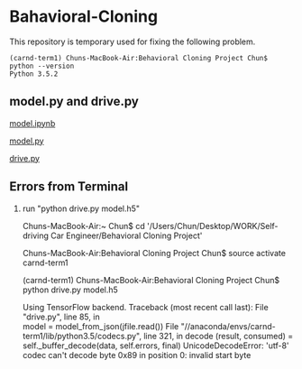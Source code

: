# Bahavioral-Cloning

This repository is temporary used for fixing the following problem.

    (carnd-term1) Chuns-MacBook-Air:Behavioral Cloning Project Chun$ python --version
    Python 3.5.2

## model.py and drive.py
[model.ipynb](https://github.com/fangchun007/Bahavioral-Cloning/blob/master/model.ipynb)

[model.py](https://github.com/fangchun007/Bahavioral-Cloning/blob/master/model.py)

[drive.py](https://github.com/fangchun007/Bahavioral-Cloning/blob/master/drive.py)


## Errors from Terminal

1. run "python drive.py model.h5"

    Chuns-MacBook-Air:~ Chun$ cd '/Users/Chun/Desktop/WORK/Self-driving Car Engineer/Behavioral Cloning Project'

    Chuns-MacBook-Air:Behavioral Cloning Project Chun$ source activate carnd-term1

    (carnd-term1) Chuns-MacBook-Air:Behavioral Cloning Project Chun$ python drive.py model.h5

    Using TensorFlow backend.
    Traceback (most recent call last):
      File "drive.py", line 85, in <module>    
        model = model_from_json(jfile.read())
      File "//anaconda/envs/carnd-term1/lib/python3.5/codecs.py", line 321, in decode
        (result, consumed) = self._buffer_decode(data, self.errors, final)
    UnicodeDecodeError: 'utf-8' codec can't decode byte 0x89 in position 0: invalid start byte
